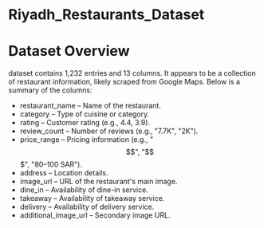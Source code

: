 # Riyadh_Restaurants_Dataset

# Dataset Overview
dataset contains 1,232 entries and 13 columns. It appears to be a collection of restaurant information, likely scraped from Google Maps. Below is a summary of the columns:
- restaurant_name – Name of the restaurant.
- category – Type of cuisine or category.
- rating – Customer rating (e.g., 4.4, 3.9).
- review_count – Number of reviews (e.g., "7.7K", "2K").
- price_range – Pricing information (e.g., "$$", "$$$", "80–100 SAR").
- address – Location details.
- image_url – URL of the restaurant's main image.
- dine_in – Availability of dine-in service.
- takeaway – Availability of takeaway service.
- delivery – Availability of delivery service.
- additional_image_url – Secondary image URL.
